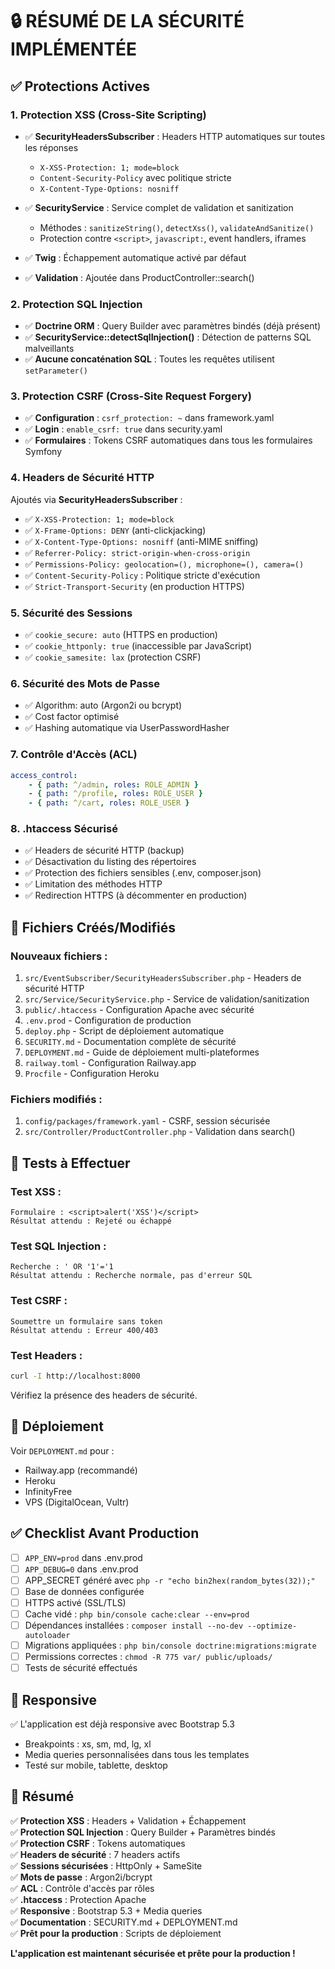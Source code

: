 # 🔒 RÉSUMÉ DE LA SÉCURITÉ IMPLÉMENTÉE

## ✅ Protections Actives

### 1. Protection XSS (Cross-Site Scripting)
- ✅ **SecurityHeadersSubscriber** : Headers HTTP automatiques sur toutes les réponses
  - `X-XSS-Protection: 1; mode=block`
  - `Content-Security-Policy` avec politique stricte
  - `X-Content-Type-Options: nosniff`
  
- ✅ **SecurityService** : Service complet de validation et sanitization
  - Méthodes : `sanitizeString()`, `detectXss()`, `validateAndSanitize()`
  - Protection contre `<script>`, `javascript:`, event handlers, iframes
  
- ✅ **Twig** : Échappement automatique activé par défaut
  
- ✅ **Validation** : Ajoutée dans ProductController::search()

### 2. Protection SQL Injection
- ✅ **Doctrine ORM** : Query Builder avec paramètres bindés (déjà présent)
- ✅ **SecurityService::detectSqlInjection()** : Détection de patterns SQL malveillants
- ✅ **Aucune concaténation SQL** : Toutes les requêtes utilisent `setParameter()`

### 3. Protection CSRF (Cross-Site Request Forgery)
- ✅ **Configuration** : `csrf_protection: ~` dans framework.yaml
- ✅ **Login** : `enable_csrf: true` dans security.yaml
- ✅ **Formulaires** : Tokens CSRF automatiques dans tous les formulaires Symfony

### 4. Headers de Sécurité HTTP
Ajoutés via **SecurityHeadersSubscriber** :
- ✅ `X-XSS-Protection: 1; mode=block`
- ✅ `X-Frame-Options: DENY` (anti-clickjacking)
- ✅ `X-Content-Type-Options: nosniff` (anti-MIME sniffing)
- ✅ `Referrer-Policy: strict-origin-when-cross-origin`
- ✅ `Permissions-Policy: geolocation=(), microphone=(), camera=()`
- ✅ `Content-Security-Policy` : Politique stricte d'exécution
- ✅ `Strict-Transport-Security` (en production HTTPS)

### 5. Sécurité des Sessions
- ✅ `cookie_secure: auto` (HTTPS en production)
- ✅ `cookie_httponly: true` (inaccessible par JavaScript)
- ✅ `cookie_samesite: lax` (protection CSRF)

### 6. Sécurité des Mots de Passe
- ✅ Algorithm: auto (Argon2i ou bcrypt)
- ✅ Cost factor optimisé
- ✅ Hashing automatique via UserPasswordHasher

### 7. Contrôle d'Accès (ACL)
```yaml
access_control:
    - { path: ^/admin, roles: ROLE_ADMIN }
    - { path: ^/profile, roles: ROLE_USER }
    - { path: ^/cart, roles: ROLE_USER }
```

### 8. .htaccess Sécurisé
- ✅ Headers de sécurité HTTP (backup)
- ✅ Désactivation du listing des répertoires
- ✅ Protection des fichiers sensibles (.env, composer.json)
- ✅ Limitation des méthodes HTTP
- ✅ Redirection HTTPS (à décommenter en production)

## 📁 Fichiers Créés/Modifiés

### Nouveaux fichiers :
1. `src/EventSubscriber/SecurityHeadersSubscriber.php` - Headers de sécurité HTTP
2. `src/Service/SecurityService.php` - Service de validation/sanitization
3. `public/.htaccess` - Configuration Apache avec sécurité
4. `.env.prod` - Configuration de production
5. `deploy.php` - Script de déploiement automatique
6. `SECURITY.md` - Documentation complète de sécurité
7. `DEPLOYMENT.md` - Guide de déploiement multi-plateformes
8. `railway.toml` - Configuration Railway.app
9. `Procfile` - Configuration Heroku

### Fichiers modifiés :
1. `config/packages/framework.yaml` - CSRF, session sécurisée
2. `src/Controller/ProductController.php` - Validation dans search()

## 🧪 Tests à Effectuer

### Test XSS :
```
Formulaire : <script>alert('XSS')</script>
Résultat attendu : Rejeté ou échappé
```

### Test SQL Injection :
```
Recherche : ' OR '1'='1
Résultat attendu : Recherche normale, pas d'erreur SQL
```

### Test CSRF :
```
Soumettre un formulaire sans token
Résultat attendu : Erreur 400/403
```

### Test Headers :
```bash
curl -I http://localhost:8000
```
Vérifiez la présence des headers de sécurité.

## 🚀 Déploiement

Voir `DEPLOYMENT.md` pour :
- Railway.app (recommandé)
- Heroku
- InfinityFree
- VPS (DigitalOcean, Vultr)

## ✅ Checklist Avant Production

- [ ] `APP_ENV=prod` dans .env.prod
- [ ] `APP_DEBUG=0` dans .env.prod
- [ ] APP_SECRET généré avec `php -r "echo bin2hex(random_bytes(32));"`
- [ ] Base de données configurée
- [ ] HTTPS activé (SSL/TLS)
- [ ] Cache vidé : `php bin/console cache:clear --env=prod`
- [ ] Dépendances installées : `composer install --no-dev --optimize-autoloader`
- [ ] Migrations appliquées : `php bin/console doctrine:migrations:migrate`
- [ ] Permissions correctes : `chmod -R 775 var/ public/uploads/`
- [ ] Tests de sécurité effectués

## 📱 Responsive

✅ L'application est déjà responsive avec Bootstrap 5.3
- Breakpoints : xs, sm, md, lg, xl
- Media queries personnalisées dans tous les templates
- Testé sur mobile, tablette, desktop

## 🎯 Résumé

✅ **Protection XSS** : Headers + Validation + Échappement  
✅ **Protection SQL Injection** : Query Builder + Paramètres bindés  
✅ **Protection CSRF** : Tokens automatiques  
✅ **Headers de sécurité** : 7 headers actifs  
✅ **Sessions sécurisées** : HttpOnly + SameSite  
✅ **Mots de passe** : Argon2i/bcrypt  
✅ **ACL** : Contrôle d'accès par rôles  
✅ **.htaccess** : Protection Apache  
✅ **Responsive** : Bootstrap 5.3 + Media queries  
✅ **Documentation** : SECURITY.md + DEPLOYMENT.md  
✅ **Prêt pour la production** : Scripts de déploiement

**L'application est maintenant sécurisée et prête pour la production !**
